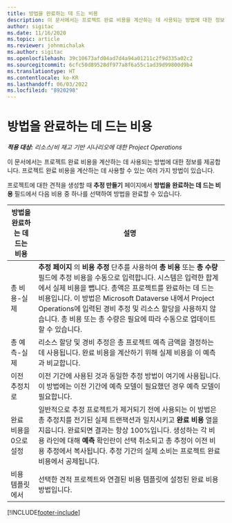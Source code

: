 ```yaml
---
title: 방법을 완료하는 데 드는 비용
description: 이 문서에서는 프로젝트 완료 비용을 계산하는 데 사용되는 방법에 대한 정보를 제공합니다.
author: sigitac
ms.date: 11/16/2020
ms.topic: article
ms.reviewer: johnmichalak
ms.author: sigitac
ms.openlocfilehash: 39c10673afd04ad7d4a94a01211c2f9d335a02c2
ms.sourcegitcommit: 6cfc50d89528df977a8f6a55c1ad39d99800d9b4
ms.translationtype: HT
ms.contentlocale: ko-KR
ms.lasthandoff: 06/03/2022
ms.locfileid: "8920298"
---
```

# <a name="cost-to-complete-methods"></a>방법을 완료하는 데 드는 비용

_**적용 대상:** 리소스/비 재고 기반 시나리오에 대한 Project Operations_

이 문서에서는 프로젝트 완료 비용을 계산하는 데 사용되는 방법에 대한 정보를 제공합니다. 프로젝트 완료 비용을 계산하는 데 사용할 수 있는 여러 가지 방법이 있습니다. 

프로젝트에 대한 견적을 생성할 때 **추정 만들기** 페이지에서 **방법을 완료하는 데 드는 비용** 필드에서 다음 비용 중 하나를 선택하여 방법을 완료할 수 있습니다.

| 방법을 완료하는 데 드는 비용    | 설명                                                                                                                                                                                                                                                                                                                                                                                                                                                                                        |
|------------------------------|----------------------------------------------------------------------------------------------------------------------------------------------------------------------------------------------------------------------------------------------------------------------------------------------------------------------------------------------------------------------------------------------------------------------------------------------------------------------------------------------------|
| 총 비용-실제            | **추정 페이지** 의 **비용 추정** 단추를 사용하여 **총 비용** 또는 **총 수량** 필드에 추정 비용을 수동으로 입력합니다. 시스템은 입력한 합계에서 실제 비용을 뺍니다. 총액은 프로젝트를 완료하는 데 드는 비용입니다. 이 방법은 Microsoft Dataverse 내에서 Project Operations에 입력된 경비 추정 및 리소스 할당을 사용하지 않습니다. 총 비용 또는 총 수량은 필요에 따라 수동으로 업데이트할 수 있습니다.  |
| 총 예측-실제        | 리소스 할당 및 경비 추정은 총 프로젝트 예측 금액을 결정하는 데 사용됩니다. 완료 비용을 계산하기 위해 실제 비용을 이 예측과 비교합니다.                                                                                                                                                                                                                                                                          |
| 이전 추정치로         | 이전 기간에 사용된 것과 동일한 추정 방법이 여기에 사용됩니다. 이 방법에는 이전 기간에 예측 모델이 필요했던 경우 예측 모델이 필요합니다.                                                                                                                                                                                                                                                                                                                           |
| 완료 비용을 0으로 설정 | 일반적으로 추정 프로젝트가 제거되기 전에 사용되는 이 방법은 총 추정치를 전기된 실제 트랜잭션과 일치시키고 **완료 비용** 열을 지웁니다. 완료되면 결과는 항상 100%입니다. 생성하는 각 비용 라인에 대해 **예측** 확인란이 선택 취소되고 총 추정이 이전 비용 추정에서 복사됩니다. 추정 기간의 실제 소비는 프로젝트 완료 비용에서 공제됩니다.              |
| 비용 템플릿에서           | 선택한 견적 프로젝트와 연결된 비용 템플릿에 설정된 완료 비용 방법입니다.                                                                                                                                                                                                                                                                                                                                                                          |


[!INCLUDE[footer-include](../includes/footer-banner.md)]